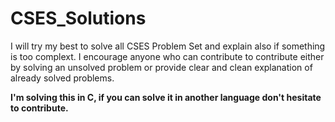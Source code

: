 # CSES_Solutions
I will try my best to solve all CSES Problem Set and explain also if something is too complext.
I encourage anyone who can contribute to contribute either by solving an unsolved problem or provide clear and clean explanation of already solved problems.

**I'm solving this in C, if you can solve it in another language don't hesitate to contribute.** 

